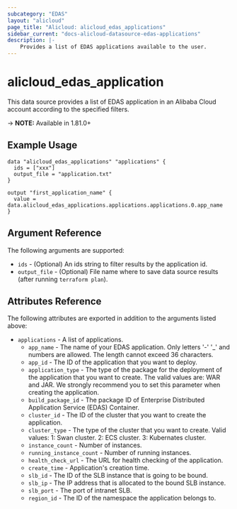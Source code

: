 ```yaml
---
subcategory: "EDAS"
layout: "alicloud"
page_title: "Alicloud: alicloud_edas_applications"
sidebar_current: "docs-alicloud-datasource-edas-applications"
description: |-
    Provides a list of EDAS applications available to the user.
---
```


# alicloud\_edas\_application

This data source provides a list of EDAS application in an Alibaba Cloud account according to the specified filters.

-> **NOTE:** Available in 1.81.0+

## Example Usage

```
data "alicloud_edas_applications" "applications" {
  ids = ["xxx"]
  output_file = "application.txt"
}

output "first_application_name" {
  value = data.alicloud_edas_applications.applications.applications.0.app_name
}
```

## Argument Reference

The following arguments are supported:

* `ids` - (Optional) An ids string to filter results by the application id. 
* `output_file` - (Optional) File name where to save data source results (after running `terraform plan`).

## Attributes Reference

The following attributes are exported in addition to the arguments listed above:

* `applications` - A list of applications.
  * `app_name` - The name of your EDAS application. Only letters '-' '_' and numbers are allowed. The length cannot exceed 36 characters.
  * `app_id` - The ID of the application that you want to deploy.
  * `application_type` - The type of the package for the deployment of the application that you want to create. The valid values are: WAR and JAR. We strongly recommend you to set this parameter when creating the application.
  * `build_package_id` - The package ID of Enterprise Distributed Application Service (EDAS) Container.
  * `cluster_id` - The ID of the cluster that you want to create the application.
  * `cluster_type` -  The type of the cluster that you want to create. Valid values: 1: Swan cluster. 2: ECS cluster. 3: Kubernates cluster.
  * `instance_count` -  Number of instances.
  * `running_instance_count` - Number of running instances.
  * `health_check_url` - The URL for health checking of the application.
  * `create_time` - Application's creation time.
  * `slb_id` - The ID of the SLB instance that is going to be bound.
  * `slb_ip` - The IP address that is allocated to the bound SLB instance.
  * `slb_port` - The port of intranet SLB.
  * `region_id` - The ID of the namespace the application belongs to.

